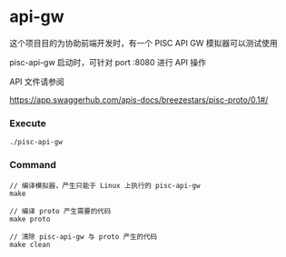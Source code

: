 # api-gw

这个项目目的为协助前端开发时，有一个 PISC API GW 模拟器可以测试使用

pisc-api-gw 启动时，可针对 port :8080 进行 API 操作

API 文件请参阅

https://app.swaggerhub.com/apis-docs/breezestars/pisc-proto/0.1#/

### Execute
```
./pisc-api-gw
```

### Command
```
// 编译模拟器，产生只能于 Linux 上执行的 pisc-api-gw
make

// 编译 proto 产生需要的代码
make proto

// 清除 pisc-api-gw 与 proto 产生的代码
make clean
```